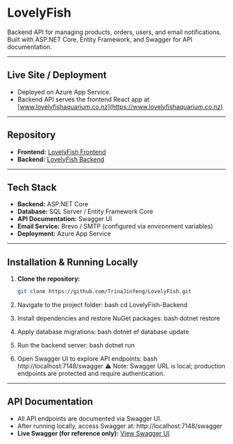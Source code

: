 # LovelyFish

Backend API for managing products, orders, users, and email notifications.
Built with ASP.NET Core, Entity Framework, and Swagger for API documentation.

---

## Live Site / Deployment
- Deployed on Azure App Service.
- Backend API serves the frontend React app at [www.lovelyfishaquarium.co.nz](https://www.lovelyfishaquarium.co.nz)

---

## Repository
- **Frontend:** [LovelyFish Frontend](https://github.com/trinazhang2024/LovelyFish)
- **Backend:** [LovelyFish Backend](https://github.com/TrinaJinfeng/LovelyFish.git)


---

## Tech Stack
- **Backend:** ASP.NET Core  
- **Database:** SQL Server / Entity Framework Core  
- **API Documentation:** Swagger UI  
- **Email Service:** Brevo / SMTP (configured via environment variables)  
- **Deployment:** Azure App Service

---

## Installation & Running Locally

1. **Clone the repository:**
    ```bash
    git clone https://github.com/TrinaJinfeng/LovelyFish.git

2. Navigate to the project folder:
   bash
   cd LovelyFish-Backend

3. Install dependencies and restore NuGet packages:
  bash
  dotnet restore

4. Apply database migrations:
  bash
  dotnet ef database update

5. Run the backend server:
  bash
  dotnet run

6. Open Swagger UI to explore API endpoints:
  bash
  http://localhost:7148/swagger
  ⚠️ Note: Swagger URL is local; production endpoints are protected and require authentication.

---

## API Documentation

- All API endpoints are documented via Swagger UI.
- After running locally, access Swagger at:
  http://localhost:7148/swagger
- **Live Swagger (for reference only):**
  [View Swagger UI](https://lovelyfish-backend-esgtdkf7h0e2ambg.australiaeast-01.azurewebsites.net/swagger/index.html)
